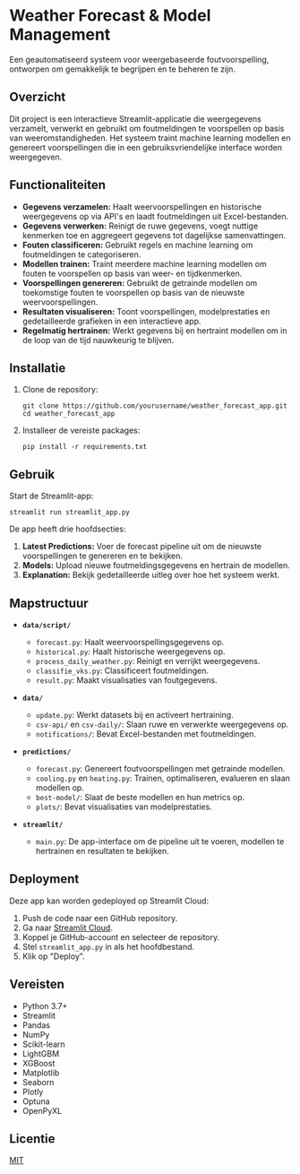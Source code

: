 # Weather Forecast & Model Management

Een geautomatiseerd systeem voor weergebaseerde foutvoorspelling, ontworpen om gemakkelijk te begrijpen en te beheren te zijn.

## Overzicht

Dit project is een interactieve Streamlit-applicatie die weergegevens verzamelt, verwerkt en gebruikt om foutmeldingen te voorspellen op basis van weeromstandigheden. Het systeem traint machine learning modellen en genereert voorspellingen die in een gebruiksvriendelijke interface worden weergegeven.

## Functionaliteiten

- **Gegevens verzamelen:** Haalt weervoorspellingen en historische weergegevens op via API's en laadt foutmeldingen uit Excel-bestanden.
- **Gegevens verwerken:** Reinigt de ruwe gegevens, voegt nuttige kenmerken toe en aggregeert gegevens tot dagelijkse samenvattingen.
- **Fouten classificeren:** Gebruikt regels en machine learning om foutmeldingen te categoriseren.
- **Modellen trainen:** Traint meerdere machine learning modellen om fouten te voorspellen op basis van weer- en tijdkenmerken.
- **Voorspellingen genereren:** Gebruikt de getrainde modellen om toekomstige fouten te voorspellen op basis van de nieuwste weervoorspellingen.
- **Resultaten visualiseren:** Toont voorspellingen, modelprestaties en gedetailleerde grafieken in een interactieve app.
- **Regelmatig hertrainen:** Werkt gegevens bij en hertraint modellen om in de loop van de tijd nauwkeurig te blijven.

## Installatie

1. Clone de repository:
   ```
   git clone https://github.com/yourusername/weather_forecast_app.git
   cd weather_forecast_app
   ```

2. Installeer de vereiste packages:
   ```
   pip install -r requirements.txt
   ```

## Gebruik

Start de Streamlit-app:
```
streamlit run streamlit_app.py
```

De app heeft drie hoofdsecties:

1. **Latest Predictions:** Voer de forecast pipeline uit om de nieuwste voorspellingen te genereren en te bekijken.
2. **Models:** Upload nieuwe foutmeldingsgegevens en hertrain de modellen.
3. **Explanation:** Bekijk gedetailleerde uitleg over hoe het systeem werkt.

## Mapstructuur

- **`data/script/`**
  - `forecast.py`: Haalt weervoorspellingsgegevens op.
  - `historical.py`: Haalt historische weergegevens op.
  - `process_daily_weather.py`: Reinigt en verrijkt weergegevens.
  - `classifie_vks.py`: Classificeert foutmeldingen.
  - `result.py`: Maakt visualisaties van foutgegevens.

- **`data/`**
  - `update.py`: Werkt datasets bij en activeert hertraining.
  - `csv-api/` en `csv-daily/`: Slaan ruwe en verwerkte weergegevens op.
  - `notifications/`: Bevat Excel-bestanden met foutmeldingen.

- **`predictions/`**
  - `forecast.py`: Genereert foutvoorspellingen met getrainde modellen.
  - `cooling.py` en `heating.py`: Trainen, optimaliseren, evalueren en slaan modellen op.
  - `best-model/`: Slaat de beste modellen en hun metrics op.
  - `plots/`: Bevat visualisaties van modelprestaties.

- **`streamlit/`**
  - `main.py`: De app-interface om de pipeline uit te voeren, modellen te hertrainen en resultaten te bekijken.

## Deployment

Deze app kan worden gedeployed op Streamlit Cloud:

1. Push de code naar een GitHub repository.
2. Ga naar [Streamlit Cloud](https://streamlit.io/cloud).
3. Koppel je GitHub-account en selecteer de repository.
4. Stel `streamlit_app.py` in als het hoofdbestand.
5. Klik op "Deploy".

## Vereisten

- Python 3.7+
- Streamlit
- Pandas
- NumPy
- Scikit-learn
- LightGBM
- XGBoost
- Matplotlib
- Seaborn
- Plotly
- Optuna
- OpenPyXL

## Licentie

[MIT](LICENSE)
